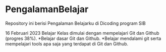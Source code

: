 # PengalamanBelajar
Repository ini berisi Pengalaman Belajarku di Dicoding program SIB

16 Februari 2023
Belajar Kelas dimulai dengan mempelajari Git dan Github (progres 38%).
  *Belajar dasar Git dan Github.
  *Belajar mendalami git serta mempelajari tools apa saja yang terdapat di Git dan Github.
